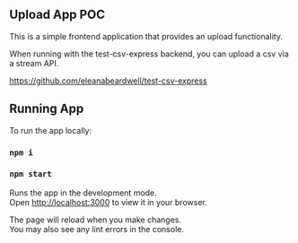 ## Upload App POC

This is a simple frontend application that provides an upload functionality. 

When running with the test-csv-express backend, you can upload a csv via a stream API. 

https://github.com/eleanabeardwell/test-csv-express 

## Running App

To run the app locally:

### `npm i`

### `npm start`

Runs the app in the development mode.\
Open [http://localhost:3000](http://localhost:3000) to view it in your browser.

The page will reload when you make changes.\
You may also see any lint errors in the console.

